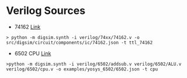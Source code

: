 # Verilog Sources

* 74162 [Link](https://github.com/TimRudy/ice-chips-verilog)
```
> python -m digsim.synth -i verilog/74xx/74162.v -o src/digsim/circuit/components/ic/74162.json -t ttl_74162
```

* 6502 CPU [Link](https://github.com/Arlet/verilog-6502)
```
>python -m digsim.synth -i verilog/6502/addsub.v verilog/6502/ALU.v verilog/6502/cpu.v -o examples/yosys_6502/6502.json -t cpu
```
